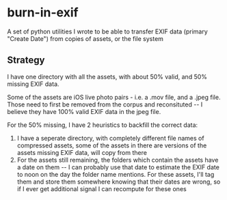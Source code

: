 # burn-in-exif

A set of python utilities I wrote to be able to transfer EXIF data (primary "Create Date") from copies of assets, or the file system

## Strategy
I have one directory with all the assets, with about 50% valid, and 50% missing EXIF data.

Some of the assets are iOS live photo pairs - i.e. a .mov file, and a .jpeg file. Those need to first be removed from the corpus and reconsituted -- I believe they have 100% valid EXIF data in the jpeg file.

For the 50% missing, I have 2 heuristics to backfill the correct data:
1. I have a seperate directory, with completely different file names of compressed assets, some of the assets in there are versions of the assets missing EXIF data, will copy from there
2. For the assets still remaining, the folders which contain the assets have a date on them -- I can probably use that date to estimate the EXIF date to noon on the day the folder name mentions. For these assets, I'll tag them and store them somewhere knowing that their dates are wrong, so if I ever get additional signal I can recompute for these ones
